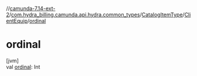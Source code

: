 //[camunda-7.14-ext-2](../../../../index.md)/[com.hydra_billing.camunda.api.hydra.common_types](../../index.md)/[CatalogItemType](../index.md)/[ClientEquip](index.md)/[ordinal](ordinal.md)

# ordinal

[jvm]\
val [ordinal](ordinal.md): Int

